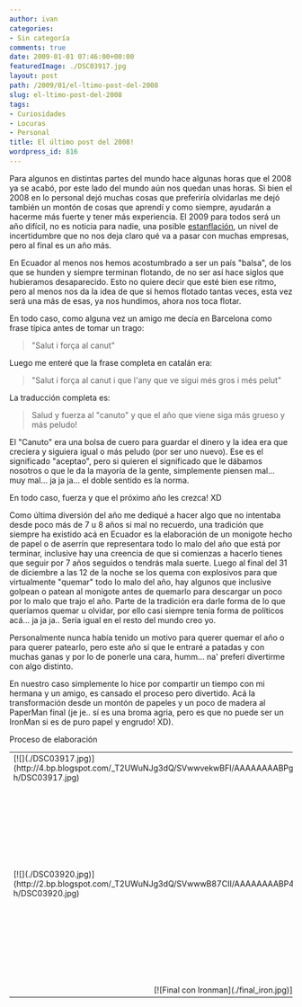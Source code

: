 ```yaml
---
author: ivan
categories:
- Sin categoría
comments: true
date: 2009-01-01 07:46:00+00:00
featuredImage: ./DSC03917.jpg
layout: post
path: /2009/01/el-ltimo-post-del-2008
slug: el-ltimo-post-del-2008
tags:
- Curiosidades
- Locuras
- Personal
title: El último post del 2008!
wordpress_id: 816
---
```


Para algunos en distintas partes del mundo hace algunas horas que el 2008 ya se acabó, por este lado del mundo aún nos quedan unas horas. Si bien el 2008 en lo personal dejó muchas cosas que preferiría olvidarlas me dejó también un montón de cosas que aprendí y como siempre, ayudarán a hacerme más fuerte y tener más experiencia. El 2009 para todos será un año difícil, no es noticia para nadie, una posible [estanflación](http://es.wikipedia.org/wiki/Estanflaci%C3%B3n), un nivel de incertidumbre que no nos deja claro qué va a pasar con muchas empresas, pero al final es un año más.

En Ecuador al menos nos hemos acostumbrado a ser un país "balsa", de los que se hunden y siempre terminan flotando, de no ser así hace siglos que hubieramos desaparecido. Esto no quiere decir que esté bien ese ritmo, pero al menos nos da la idea de que si hemos flotado tantas veces, esta vez será una más de esas, ya nos hundimos, ahora nos toca flotar.

En todo caso, como alguna vez un amigo me decía en Barcelona como frase típica antes de tomar un trago:

<blockquote>"Salut i força al canut"</blockquote>

Luego me enteré que la frase completa en catalán era:

<blockquote>"Salut i força al canut i que l'any que ve sigui més gros i més pelut"</blockquote>

La traducción completa es:

<blockquote>Salud y fuerza al "canuto" y que el año que viene siga más grueso y más peludo!</blockquote>

El "Canuto" era una bolsa de cuero para guardar el dinero y la idea era que creciera y siguiera igual o más peludo (por ser uno nuevo). Ese es el significado "aceptao", pero si quieren el significado que le dábamos nosotros o que le da la mayoría de la gente, simplemente piensen mal... muy mal... ja ja ja... el doble sentido es la norma.

En todo caso, fuerza y que el próximo año les crezca! XD

Como última diversión del año me dediqué a hacer algo que no intentaba desde poco más de 7 u 8 años si mal no recuerdo, una tradición que siempre ha existido acá en Ecuador es la elaboración de un monigote hecho de papel o de aserrín que representara todo lo malo del año que está por terminar, inclusive hay una creencia de que si comienzas a hacerlo tienes que seguir por 7 años seguidos o tendrás mala suerte. Luego al final del 31 de diciembre a las 12 de la noche se los quema con explosivos para que virtualmente "quemar" todo lo malo del año, hay algunos que inclusive golpean o patean al monigote antes de quemarlo para descargar un poco por lo malo que trajo el año. Parte de la tradición era darle forma de lo que queríamos quemar u olvidar, por ello casi siempre tenía forma de políticos acá... ja ja ja.. Sería igual en el resto del mundo creo yo.

Personalmente nunca había tenido un motivo para querer quemar el año o para querer patearlo, pero este año sí que le entraré a patadas y con muchas ganas y por lo de ponerle una cara, humm... na' preferí divertirme con algo distinto.

En nuestro caso simplemente lo hice por compartir un tiempo con mi hermana y un amigo, es cansado el proceso pero divertido. Acá la transformación desde un montón de papeles y un poco de madera al PaperMan final (je je.. sí es una broma agria, pero es que no puede ser un IronMan si es de puro papel y engrudo! XD).

<table width="100%" >
Proceso de elaboración<tbody ><tr >

<td valign="top" >
[![](./DSC03917.jpg)](http://4.bp.blogspot.com/_T2UWuNJg3dQ/SVwwvekwBFI/AAAAAAAABPg/rgadQhf6Kt4/s1600-h/DSC03917.jpg)

</td>

<td >
[![](./DSC03918.jpg)](http://3.bp.blogspot.com/_T2UWuNJg3dQ/SVwwvgPy5BI/AAAAAAAABPo/vjdIehQckDM/s1600-h/DSC03918.jpg)

</td>

<td >
[![](./DSC03919.jpg)](http://1.bp.blogspot.com/_T2UWuNJg3dQ/SVwwv4b7VMI/AAAAAAAABPw/PFxRraRVMrA/s1600-h/DSC03919.jpg)

</td>
</tr>
<tr >

<td >
[![](./DSC03920.jpg)](http://2.bp.blogspot.com/_T2UWuNJg3dQ/SVwwwB87CII/AAAAAAAABP4/BooN4FxwlMs/s1600-h/DSC03920.jpg)

</td>

<td >
[![](./DSC03921.jpg)](http://3.bp.blogspot.com/_T2UWuNJg3dQ/SVwwwjjuHZI/AAAAAAAABQA/dpm3CBmTvYw/s1600-h/DSC03921.jpg)

</td>

<td >

[![](./pre-iron.jpg)](http://3.bp.blogspot.com/_T2UWuNJg3dQ/SVxBa7XR_RI/AAAAAAAABQI/Tbw60XT7ztI/s1600-h/pre-iron.jpg)

</td>
</tr>
<tr >

<td colspan="3" align="center" >
[![Final con Ironman](./final_iron.jpg)](http://2.bp.blogspot.com/_T2UWuNJg3dQ/SVxBbEZfGAI/AAAAAAAABQQ/YeRwQXLebBo/s1600-h/final_iron.jpg)
Me pregunto si nos sacarán en Maxim por estar en una foto con Mr. Stark :P

</td>
</tr></tbody></table>